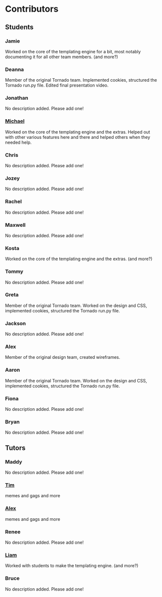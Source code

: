 # Contributors
## Students
### Jamie
Worked on the core of the templating engine for a bit, most notably documenting it for all other team members. (and more?)
### Deanna
Member of the original Tornado team.
Implemented cookies, structured the Tornado run.py file.
Edited final presentation video.
### Jonathan
No description added. Please add one!
### [Michael](https://github.com/mcpower)
Worked on the core of the templating engine and the extras. Helped out with other various features here and there and helped others when they needed help.
### Chris
No description added. Please add one!
### Jozey
No description added. Please add one!
### Rachel
No description added. Please add one!
### Maxwell
No description added. Please add one!
### Kosta
Worked on the core of the templating engine and the extras. (and more?)
### Tommy
No description added. Please add one!
### Greta
Member of the original Tornado team.
Worked on the design and CSS, implemented cookies, structured the Tornado run.py file.
### Jackson
No description added. Please add one!
### Alex
Member of the original design team, created wireframes.
### Aaron
Member of the original Tornado team.
Worked on the design and CSS, implemented cookies, structured the Tornado run.py file.
### Fiona
No description added. Please add one!
### Bryan
No description added. Please add one!

## Tutors
### Maddy
No description added. Please add one!
### [Tim](https://github.com/tgsergeant)
memes and gags and more
### [Alex](https://github.com/defaultnamehere)
memes and gags and more
### Renee
No description added. Please add one!
### [Liam](https://github.com/liamcal)
Worked with students to make the templating engine. (and more?)
### Bruce
No description added. Please add one!
